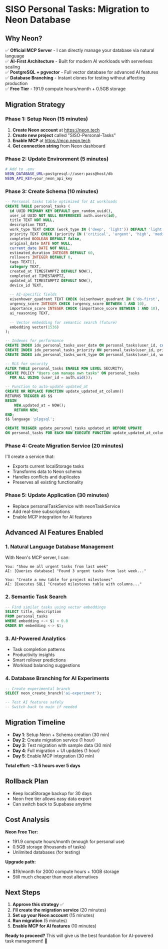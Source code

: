 # SISO Personal Tasks: Migration to Neon Database

## Why Neon?

✅ **Official MCP Server** - I can directly manage your database via natural language  
✅ **AI-First Architecture** - Built for modern AI workloads with serverless scaling  
✅ **PostgreSQL + pgvector** - Full vector database for advanced AI features  
✅ **Database Branching** - Instant clones for testing without affecting production  
✅ **Free Tier** - 191.9 compute hours/month + 0.5GB storage  

## Migration Strategy

### Phase 1: Setup Neon (15 minutes)
1. **Create Neon account** at https://neon.tech
2. **Create new project** called "SISO-Personal-Tasks"
3. **Enable MCP** at https://mcp.neon.tech
4. **Get connection string** from Neon dashboard

### Phase 2: Update Environment (5 minutes)
```bash
# Add to .env
NEON_DATABASE_URL=postgresql://user:pass@host/db
NEON_API_KEY=your_neon_api_key
```

### Phase 3: Create Schema (10 minutes)
```sql
-- Personal tasks table optimized for AI workloads
CREATE TABLE personal_tasks (
  id UUID PRIMARY KEY DEFAULT gen_random_uuid(),
  user_id UUID NOT NULL REFERENCES auth.users(id),
  title TEXT NOT NULL,
  description TEXT,
  work_type TEXT CHECK (work_type IN ('deep', 'light')) DEFAULT 'light',
  priority TEXT CHECK (priority IN ('critical', 'urgent', 'high', 'medium', 'low')) DEFAULT 'medium',
  completed BOOLEAN DEFAULT false,
  original_date DATE NOT NULL,
  current_date DATE NOT NULL,
  estimated_duration INTEGER DEFAULT 60,
  rollovers INTEGER DEFAULT 0,
  tags TEXT[],
  category TEXT,
  created_at TIMESTAMPTZ DEFAULT NOW(),
  completed_at TIMESTAMPTZ,
  updated_at TIMESTAMPTZ DEFAULT NOW(),
  device_id TEXT,
  
  -- AI-specific fields
  eisenhower_quadrant TEXT CHECK (eisenhower_quadrant IN ('do-first', 'schedule', 'delegate', 'eliminate')),
  urgency_score INTEGER CHECK (urgency_score BETWEEN 1 AND 10),
  importance_score INTEGER CHECK (importance_score BETWEEN 1 AND 10),
  ai_reasoning TEXT,
  
  -- Vector embedding for semantic search (future)
  embedding vector(1536)
);

-- Indexes for performance
CREATE INDEX idx_personal_tasks_user_date ON personal_tasks(user_id, current_date);
CREATE INDEX idx_personal_tasks_priority ON personal_tasks(user_id, priority, completed);
CREATE INDEX idx_personal_tasks_work_type ON personal_tasks(user_id, work_type);

-- RLS for security
ALTER TABLE personal_tasks ENABLE ROW LEVEL SECURITY;
CREATE POLICY "Users can manage own tasks" ON personal_tasks
  FOR ALL USING (user_id = auth.uid());

-- Function to auto-update updated_at
CREATE OR REPLACE FUNCTION update_updated_at_column()
RETURNS TRIGGER AS $$
BEGIN
    NEW.updated_at = NOW();
    RETURN NEW;
END;
$$ language 'plpgsql';

CREATE TRIGGER update_personal_tasks_updated_at BEFORE UPDATE
ON personal_tasks FOR EACH ROW EXECUTE FUNCTION update_updated_at_column();
```

### Phase 4: Create Migration Service (20 minutes)
I'll create a service that:
- Exports current localStorage tasks
- Transforms data to Neon schema
- Handles conflicts and duplicates
- Preserves all existing functionality

### Phase 5: Update Application (30 minutes)
- Replace personalTaskService with neonTaskService
- Add real-time subscriptions
- Enable MCP integration for AI features

## Advanced AI Features Enabled

### 1. Natural Language Database Management
With Neon's MCP server, I can:
```
You: "Show me all urgent tasks from last week"
AI: [Queries database] "Found 3 urgent tasks from last week..."

You: "Create a new table for project milestones"
AI: [Executes SQL] "Created milestones table with columns..."
```

### 2. Semantic Task Search
```sql
-- Find similar tasks using vector embeddings
SELECT title, description 
FROM personal_tasks 
WHERE embedding <-> $1 < 0.8
ORDER BY embedding <-> $1;
```

### 3. AI-Powered Analytics
- Task completion patterns
- Productivity insights
- Smart rollover predictions
- Workload balancing suggestions

### 4. Database Branching for AI Experiments
```sql
-- Create experimental branch
SELECT neon_create_branch('ai-experiment');

-- Test AI features safely
-- Switch back to main if needed
```

## Migration Timeline

- **Day 1**: Setup Neon + Schema creation (30 min)
- **Day 2**: Create migration service (1 hour)
- **Day 3**: Test migration with sample data (30 min)
- **Day 4**: Full migration + UI updates (1 hour)
- **Day 5**: Enable MCP integration (30 min)

**Total effort: ~3.5 hours over 5 days**

## Rollback Plan

- Keep localStorage backup for 30 days
- Neon free tier allows easy data export
- Can switch back to Supabase anytime

## Cost Analysis

**Neon Free Tier:**
- 191.9 compute hours/month (enough for personal use)
- 0.5GB storage (thousands of tasks)
- Unlimited databases (for testing)

**Upgrade path:**
- $19/month for 2000 compute hours + 10GB storage
- Still much cheaper than most alternatives

## Next Steps

1. **Approve this strategy** ✅
2. **I'll create the migration service** (20 minutes)
3. **Set up your Neon account** (15 minutes)
4. **Run migration** (5 minutes)
5. **Enable MCP for AI features** (10 minutes)

**Ready to proceed?** This will give us the best foundation for AI-powered task management! 🚀